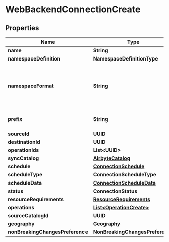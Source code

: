 

# WebBackendConnectionCreate


## Properties

| Name | Type | Description | Notes |
|------------ | ------------- | ------------- | -------------|
|**name** | **String** | Optional name of the connection |  [optional] |
|**namespaceDefinition** | **NamespaceDefinitionType** |  |  [optional] |
|**namespaceFormat** | **String** | Used when namespaceDefinition is &#39;customformat&#39;. If blank then behaves like namespaceDefinition &#x3D; &#39;destination&#39;. If \&quot;${SOURCE_NAMESPACE}\&quot; then behaves like namespaceDefinition &#x3D; &#39;source&#39;. |  [optional] |
|**prefix** | **String** | Prefix that will be prepended to the name of each stream when it is written to the destination. |  [optional] |
|**sourceId** | **UUID** |  |  |
|**destinationId** | **UUID** |  |  |
|**operationIds** | **List&lt;UUID&gt;** |  |  [optional] |
|**syncCatalog** | [**AirbyteCatalog**](AirbyteCatalog.md) |  |  [optional] |
|**schedule** | [**ConnectionSchedule**](ConnectionSchedule.md) |  |  [optional] |
|**scheduleType** | **ConnectionScheduleType** |  |  [optional] |
|**scheduleData** | [**ConnectionScheduleData**](ConnectionScheduleData.md) |  |  [optional] |
|**status** | **ConnectionStatus** |  |  |
|**resourceRequirements** | [**ResourceRequirements**](ResourceRequirements.md) |  |  [optional] |
|**operations** | [**List&lt;OperationCreate&gt;**](OperationCreate.md) |  |  [optional] |
|**sourceCatalogId** | **UUID** |  |  [optional] |
|**geography** | **Geography** |  |  [optional] |
|**nonBreakingChangesPreference** | **NonBreakingChangesPreference** |  |  [optional] |



